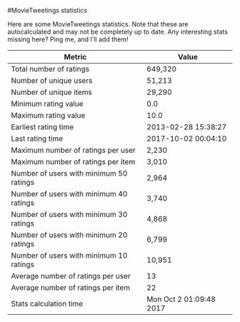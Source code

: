 #MovieTweetings statistics

Here are some MovieTweetings statistics. Note that these are autocalculated and may not be completely up to date. Any interesting stats missing here? Ping me, and I'll add them!

Metric | Value
--- | ---
Total number of ratings                 | 649,320
Number of unique users                  | 51,213
Number of unique items                  | 29,290
Minimum rating value                    | 0.0
Maximum rating value                    | 10.0
Earliest rating time                    | 2013-02-28 15:38:27
Last rating time                        | 2017-10-02 00:04:10
Maximum number of ratings per user      | 2,230
Maximum number of ratings per item      | 3,010
Number of users with minimum 50 ratings | 2,964
Number of users with minimum 40 ratings | 3,740
Number of users with minimum 30 ratings | 4,868
Number of users with minimum 20 ratings | 6,799
Number of users with minimum 10 ratings | 10,951
Average number of ratings per user      | 13
Average number of ratings per item      | 22
Stats calculation time                  | Mon Oct  2 01:09:48 2017

